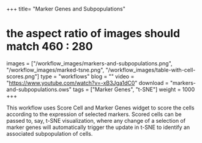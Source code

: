 +++
title= "Marker Genes and Subpopulations"
# the aspect ratio of images should match 460 : 280
images =  ["/workflow_images/markers-and-subpopulations.png", 
           "/workflow_images/marked-tsne.png", 
           "/workflow_images/table-with-cell-scores.png"]
type = "workflows"
blog =  ""
video = "https://www.youtube.com/watch?v=-xB3Jga1dC0"
download = "markers-and-subpopulations.ows"
tags = ["Marker Genes", "t-SNE"]
weight = 1000
+++

This workflow uses Score Cell and Marker Genes widget to score the cells according to the expression of selected markers. Scored cells can be passed to, say, t-SNE visualization, where any change of a selection of marker genes will automatically trigger the update in t-SNE to identify an associated subpopulation of cells.
